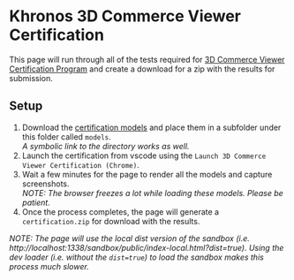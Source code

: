 # Khronos 3D Commerce Viewer Certification

This page will run through all of the tests required for [3D Commerce Viewer Certification Program](https://www.khronos.org/3dcommerce/certification) and create a download for a zip with the results for submission.

## Setup
1. Download the [certification models](https://github.com/KhronosGroup/3DC-Certification/tree/main/models) and place them in a subfolder under this folder called `models`.  
   *A symbolic link to the directory works as well.*
1. Launch the certification from vscode using the `Launch 3D Commerce Viewer Certification (Chrome)`.
1. Wait a few minutes for the page to render all the models and capture screenshots.  
_NOTE: The browser freezes a lot while loading these models. Please be patient._
1. Once the process completes, the page will generate a `certification.zip` for download with the results.

_NOTE: The page will use the local dist version of the sandbox (i.e. http://localhost:1338/sandbox/public/index-local.html?dist=true). Using the dev loader (i.e. without the `dist=true`) to load the sandbox makes this process much slower._